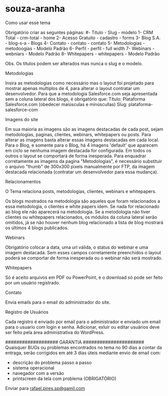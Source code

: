 souza-aranha
============

Como usar esse tema

Obrigatório criar as seguntes páginas:
#- Titulo - Slug - modelo
1- CRM Total - crm-total - home
2- Acesso Gratuito - cadastro - forms
3- Blog S.A. - blog-s-a - Blogs
4- Contato - contato - contato
5- Metodologias - metodoogias - Modelo Padrão
6- Perfil - perfil - full width
7- Webinars - webniars - Modelo Padrão
8- Whitepapers - whitepapers - Modelo Padrão

Obs. Os títulos podem ser alterados mas nunca o slug e o modelo.

Metodologias

Insira as metodologias como necessário mas o layout foi projetado para mostrar apenas multiplos de 4, para alterar o layout contratar um desenvolvedor.
Para que a metodologia Salesforce.com seja apresentada sem a coluna lateral dos blogs, é obrigatório que:
Título: Plataforma Salesforce.com (obedecer maiúsculas e minúscullas)
Slug: plataforma-salesforce-com

Imagens do site

Em sua maioria as imagens são as imagens destacadas de cada post, sejam metodologias, paginas, clientes, webinars, whitepapers ou posts.
Para alterar as imagens basta alterar essas imagens destacadas em cada local.
Para o Blog, e somente para o Blog, há 4 imagens 'default' que aparecem em ciclo se nenhuma imagem destacada for configurada. Em todos os outros o layout se comportará de forma inesperada.
Para enquadrar corretamente as imagens da pagina "Metodologias", é necessário substituir o arquivo "thumb" de 300x300 pixels manualmente por FTP, da imagem destacada relacionada (contratar um desenvolvedor para essa mudança).

Relacionamentos

O Tema relaciona posts, metodologias, clientes, webinars e whitepapers.

Os blogs mostrados na metodologia são aqueles que foram relacionados a essa metodologia, o clientes e white papers idem. Se nada for relacionado ao blog ele não aparecerá na metodologia.
Se a metodologia não tiver clientes ou whitepapers relacionados, os módulos da coluna lateral serão omitidos, já se não houver nenhum blog relacionado a lista de blog mostrará os últimos 4 blogs publicados.

Webinars

Obrigatório colocar a data, uma url válida, o status do webinar e uma imagem destacada. Sem esses campos corretamente preenchidos o layout poderá se comportar de forma inesperada ou o webinar não será mostrado.

Whitepapers

Só é aceito arquivos em PDF ou PowerPoint, e o download só pode ser feito por um usuário registrado.

Contato

Envia emails para o email do administrador do site.

Registro de Usuários

Cada registro é enviado por email para o administrador e enviado um email para o usuario com login e senha.
Adicionar, exluir ou editar usuários deve ser feito pela área administrativa do WordPress.

################### GARANTIA ######################
Quaisquer BUGs ou problemas encontrados no tema no 90 dias a contar da entraga, serão corrigidos em até 3 dias úteis mediante envio de email com:
- descrição do problema passo a passo
- sistema operacional
- navegador com a versão
- printscreen da tela com problema (OBRIGATÓRIO)

Enviar para rafael.pires.sp@gamil.com

